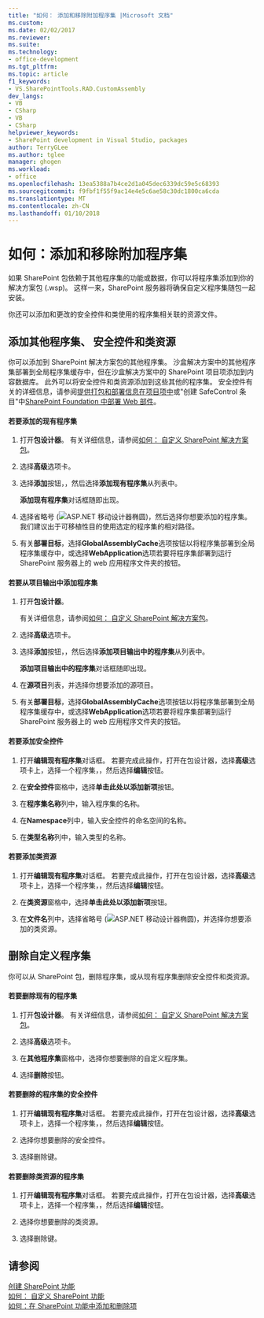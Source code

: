 ```yaml
---
title: "如何： 添加和移除附加程序集 |Microsoft 文档"
ms.custom: 
ms.date: 02/02/2017
ms.reviewer: 
ms.suite: 
ms.technology:
- office-development
ms.tgt_pltfrm: 
ms.topic: article
f1_keywords:
- VS.SharePointTools.RAD.CustomAssembly
dev_langs:
- VB
- CSharp
- VB
- CSharp
helpviewer_keywords:
- SharePoint development in Visual Studio, packages
author: TerryGLee
ms.author: tglee
manager: ghogen
ms.workload:
- office
ms.openlocfilehash: 13ea5388a7b4ce2d1a045dec6339dc59e5c68393
ms.sourcegitcommit: f9fbf1f55f9ac14e4e5c6ae58c30dc1800ca6cda
ms.translationtype: MT
ms.contentlocale: zh-CN
ms.lasthandoff: 01/10/2018
---
```

# <a name="how-to-add-and-remove-additional-assemblies"></a>如何：添加和移除附加程序集
  如果 SharePoint 包依赖于其他程序集的功能或数据，你可以将程序集添加到你的解决方案包 (.wsp)。 这样一来，SharePoint 服务器将确保自定义程序集随包一起安装。  
  
 你还可以添加和更改的安全控件和类使用的程序集相关联的资源文件。  
  
## <a name="adding-additional-assemblies-safe-controls-and-class-resources"></a>添加其他程序集、 安全控件和类资源  
 你可以添加到 SharePoint 解决方案包的其他程序集。 沙盒解决方案中的其他程序集部署到全局程序集缓存中，但在沙盒解决方案中的 SharePoint 项目项添加到内容数据库。 此外可以将安全控件和类资源添加到这些其他的程序集。 安全控件有关的详细信息，请参阅[提供打包和部署信息在项目项中](../sharepoint/providing-packaging-and-deployment-information-in-project-items.md)或"创建 SafeControl 条目"中[SharePoint Foundation 中部署 Web 部件](http://go.microsoft.com/fwlink/?LinkId=245505)。  
  
#### <a name="to-add-an-existing-assembly"></a>若要添加的现有程序集  
  
1.  打开**包设计器**。 有关详细信息，请参阅[如何： 自定义 SharePoint 解决方案包](../sharepoint/how-to-customize-a-sharepoint-solution-package.md)。  
  
2.  选择**高级**选项卡。  
  
3.  选择**添加**按钮，，然后选择**添加现有程序集**从列表中。  
  
     **添加现有程序集**对话框随即出现。  
  
4.  选择省略号 (![ASP.NET 移动设计器椭圆](../sharepoint/media/mwellipsis.gif "ASP.NET 移动设计器椭圆"))，然后选择你想要添加的程序集。 我们建议出于可移植性目的使用选定的程序集的相对路径。  
  
5.  有关**部署目标**，选择**GlobalAssemblyCache**选项按钮以将程序集部署到全局程序集缓存中，或选择**WebApplication**选项若要将程序集部署到运行 SharePoint 服务器上的 web 应用程序文件夹的按钮。  
  
#### <a name="to-add-an-assembly-from-project-output"></a>若要从项目输出中添加程序集  
  
1.  打开**包设计器**。  
  
     有关详细信息，请参阅[如何： 自定义 SharePoint 解决方案包](../sharepoint/how-to-customize-a-sharepoint-solution-package.md)。  
  
2.  选择**高级**选项卡。  
  
3.  选择**添加**按钮，，然后选择**添加项目输出中的程序集**从列表中。  
  
     **添加项目输出中的程序集**对话框随即出现。  
  
4.  在**源项目**列表，并选择你想要添加的源项目。  
  
5.  有关**部署目标**，选择**GlobalAssemblyCache**选项按钮以将程序集部署到全局程序集缓存中，或选择**WebApplication**选项若要将程序集部署到运行 SharePoint 服务器上的 web 应用程序文件夹的按钮。  
  
#### <a name="to-add-a-safe-control"></a>若要添加安全控件  
  
1.  打开**编辑现有程序集**对话框。 若要完成此操作，打开在包设计器，选择**高级**选项卡上，选择一个程序集，，然后选择**编辑**按钮。  
  
2.  在**安全控件**窗格中，选择**单击此处以添加新项**按钮。  
  
3.  在**程序集名称**列中，输入程序集的名称。  
  
4.  在**Namespace**列中，输入安全控件的命名空间的名称。  
  
5.  在**类型名称**列中，输入类型的名称。  
  
#### <a name="to-add-a-class-resource"></a>若要添加类资源  
  
1.  打开**编辑现有程序集**对话框。 若要完成此操作，打开在包设计器，选择**高级**选项卡上，选择一个程序集，，然后选择**编辑**按钮。  
  
2.  在**类资源**窗格中，选择**单击此处以添加新项**按钮。  
  
3.  在**文件名**列中，选择省略号 (![ASP.NET 移动设计器椭圆](../sharepoint/media/mwellipsis.gif "ASP.NET 移动设计器椭圆"))，并选择你想要添加的类资源。  
  
## <a name="deleting-custom-assemblies"></a>删除自定义程序集  
 你可以从 SharePoint 包，删除程序集，或从现有程序集删除安全控件和类资源。  
  
#### <a name="to-delete-an-existing-assembly"></a>若要删除现有的程序集  
  
1.  打开**包设计器**。 有关详细信息，请参阅[如何： 自定义 SharePoint 解决方案包](../sharepoint/how-to-customize-a-sharepoint-solution-package.md)。  
  
2.  选择**高级**选项卡。  
  
3.  在**其他程序集**窗格中，选择你想要删除的自定义程序集。  
  
4.  选择**删除**按钮。  
  
#### <a name="to-delete-a-safe-control-for-an-assembly"></a>若要删除的程序集的安全控件  
  
1.  打开**编辑现有程序集**对话框。 若要完成此操作，打开在包设计器，选择**高级**选项卡上，选择一个程序集，，然后选择**编辑**按钮。  
  
2.  选择你想要删除的安全控件。  
  
3.  选择删除键。  
  
#### <a name="to-delete-a-class-resource-for-an-assembly"></a>若要删除类资源的程序集  
  
1.  打开**编辑现有程序集**对话框。 若要完成此操作，打开在包设计器，选择**高级**选项卡上，选择一个程序集，，然后选择**编辑**按钮。  
  
2.  选择你想要删除的类资源。  
  
3.  选择删除键。  
  
## <a name="see-also"></a>请参阅  
 [创建 SharePoint 功能](../sharepoint/creating-sharepoint-features.md)   
 [如何： 自定义 SharePoint 功能](../sharepoint/how-to-customize-a-sharepoint-feature.md)   
 [如何：在 SharePoint 功能中添加和删除项](../sharepoint/how-to-add-and-remove-items-to-sharepoint-features.md)   
  
  